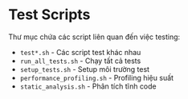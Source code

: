 # Test Scripts

Thư mục chứa các script liên quan đến việc testing:

- `test*.sh` - Các script test khác nhau
- `run_all_tests.sh` - Chạy tất cả tests
- `setup_tests.sh` - Setup môi trường test
- `performance_profiling.sh` - Profiling hiệu suất
- `static_analysis.sh` - Phân tích tĩnh code
